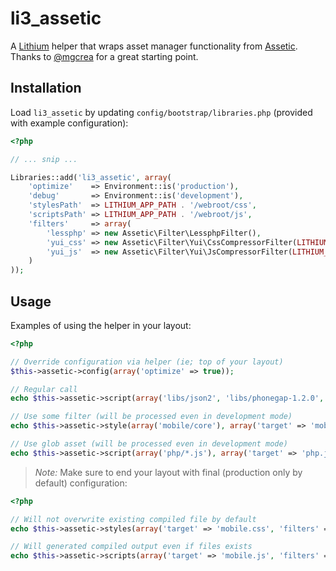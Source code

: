 # li3_assetic

A [Lithium](http://lithify.me) helper that wraps asset manager functionality from [Assetic](https://github.com/kriswallsmith/assetic). Thanks to [@mgcrea](https://github.com/mgcrea) for a great starting point.

## Installation

Load `li3_assetic` by updating `config/bootstrap/libraries.php` (provided with example configuration):

```php
<?php

// ... snip ...

Libraries::add('li3_assetic', array(
    'optimize'    => Environment::is('production'),
    'debug'       => Environment::is('development'),
    'stylesPath'  => LITHIUM_APP_PATH . '/webroot/css',
    'scriptsPath' => LITHIUM_APP_PATH . '/webroot/js',
    'filters'     => array(
        'lessphp' => new Assetic\Filter\LessphpFilter(),
        'yui_css' => new Assetic\Filter\Yui\CssCompressorFilter(LITHIUM_APP_PATH . '/../tools/yuicompressor-2.4.7.jar'),
        'yui_js'  => new Assetic\Filter\Yui\JsCompressorFilter(LITHIUM_APP_PATH . '/../tools/yuicompressor-2.4.7.jar'),
    )
));
```

## Usage

Examples of using the helper in your layout:

```php
<?php

// Override configuration via helper (ie; top of your layout)
$this->assetic->config(array('optimize' => true));

// Regular call
echo $this->assetic->script(array('libs/json2', 'libs/phonegap-1.2.0', 'libs/underscore', 'libs/mustache'));

// Use some filter (will be processed even in development mode)
echo $this->assetic->style(array('mobile/core'), array('target' => 'mobile.css', 'filters' => array('lessphp')));

// Use glob asset (will be processed even in development mode)
echo $this->assetic->script(array('php/*.js'), array('target' => 'php.js'));
```

> *Note:* Make sure to end your layout with final (production only by default) configuration:

```php
<?php

// Will not overwrite existing compiled file by default
echo $this->assetic->styles(array('target' => 'mobile.css', 'filters' => 'yui_css'));

// Will generated compiled output even if files exists
echo $this->assetic->scripts(array('target' => 'mobile.js', 'filters' => 'yui_js', 'force' => true));
```
